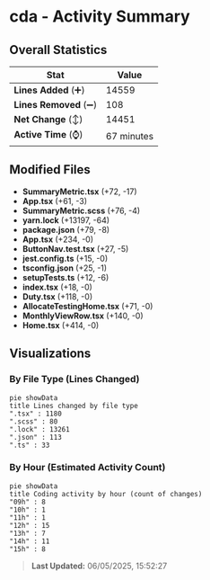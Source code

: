 # cda - Activity Summary 

## Overall Statistics

| Stat                   | Value                                                             |
| ---------------------- | ----------------------------------------------------------------- |
| **Lines Added** (➕)   | 14559                                          |
| **Lines Removed** (➖) | 108                                        |
| **Net Change** (↕)    | 14451                |
| **Active Time** (⌚)   | 67 minutes |


## Modified Files
- **SummaryMetric.tsx** (+72, -17)
- **App.tsx** (+61, -3)
- **SummaryMetric.scss** (+76, -4)
- **yarn.lock** (+13197, -64)
- **package.json** (+79, -8)
- **App.tsx** (+234, -0)
- **ButtonNav.test.tsx** (+27, -5)
- **jest.config.ts** (+15, -0)
- **tsconfig.json** (+25, -1)
- **setupTests.ts** (+12, -6)
- **index.tsx** (+18, -0)
- **Duty.tsx** (+118, -0)
- **AllocateTestingHome.tsx** (+71, -0)
- **MonthlyViewRow.tsx** (+140, -0)
- **Home.tsx** (+414, -0)

## Visualizations

### By File Type (Lines Changed)

```mermaid
pie showData
title Lines changed by file type
".tsx" : 1180
".scss" : 80
".lock" : 13261
".json" : 113
".ts" : 33
```

### By Hour (Estimated Activity Count)

```mermaid
pie showData
title Coding activity by hour (count of changes)
"09h" : 8
"10h" : 1
"11h" : 1
"12h" : 15
"13h" : 7
"14h" : 11
"15h" : 8
```


> **Last Updated:** 06/05/2025, 15:52:27